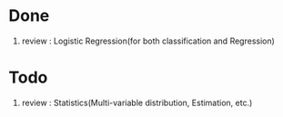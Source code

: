 # Done
1. review : Logistic Regression(for both classification and Regression)

# Todo
1. review : Statistics(Multi-variable distribution, Estimation, etc.)
